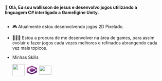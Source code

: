 #### 👾 Olá, Eu sou wallisson de jesus e desenvolvo jogos utilizando a linguagem C# interligado a GameEgine Unity.

##

- 🎮 Atualmente estou desenvolvendo jogos 2D Pixelado.
- 👨🏾‍💻 Estou a procura de me desenvolver na área de games, para assim evoluir e fazer jogos cada vezes melhores e refinados abrangendo cada vez mais topicos.

- Minhas Skills

  <img align="center" height="40" width="40" src="https://cdn.icon-icons.com/icons2/2248/PNG/128/unity_icon_136074.png">
  <img align="center" height="30" width="40" src="https://raw.githubusercontent.com/devicons/devicon/master/icons/csharp/csharp-original.svg">
  <img align="center" height="30" width="40" src="https://cdn.jsdelivr.net/gh/devicons/devicon/icons/c/c-original.svg">
